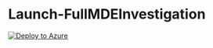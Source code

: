 # Launch-FullMDEInvestigation

[![Deploy to Azure](https://aka.ms/deploytoazurebutton)](https://portal.azure.com/#create/Microsoft.Template/uri/https%3A%2F%2Fraw.githubusercontent.com%2FJakeD-5Q%2FSentinelPlaybooks%2Fmain%2F_Custom%2520Playbooks%2FEnrich-EmailIncidents%2Ftemplate.json)


